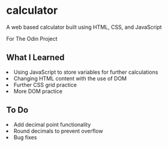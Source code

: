 # calculator
A web based calculator built using HTML, CSS, and JavaScript

For The Odin Project

## What I Learned
<li> Using JavaScript to store variables for further calculations
<li> Changing HTML content with the use of DOM
<li> Further CSS grid practice 
<li> More DOM practice

## To Do
<li> Add decimal point functionality
<li> Round decimals to prevent overflow
<li> Bug fixes

